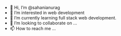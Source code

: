 - 👋 Hi, I’m @sahanianurag
- 👀 I’m interested in web development
- 🌱 I’m currently learning full stack web development.
- 💞️ I’m looking to collaborate on ...
- 📫 How to reach me ...

<!---
sahanianurag/sahanianurag is a ✨ special ✨ repository because its `README.md` (this file) appears on your GitHub profile.
You can click the Preview link to take a look at your changes.
--->
